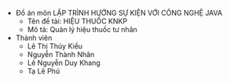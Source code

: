 - Đồ án môn LẬP TRÌNH HƯỚNG SỰ KIỆN VỚI CÔNG NGHỆ JAVA
  - Tên đề tài: HIỆU THUỐC KNKP
  - Mô tả: Quản lý hiệu thuốc tư nhân
- Thành viên
  - Lê Thị Thúy Kiều
  - Nguyễn Thành Nhân
  - Lê Nguyễn Duy Khang
  - Tạ Lê Phú
